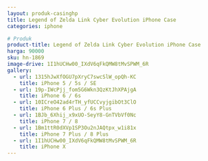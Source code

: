 ```yaml
---
layout: produk-casinghp
title: Legend of Zelda Link Cyber Evolution iPhone Case
categories: iphone

# Produk
product-title: Legend of Zelda Link Cyber Evolution iPhone Case
harga: 90000
sku: hn-1869
image-drive: 1I1hUCHw00_IXdV6qFkQMW8tMvSPWM_6R
gallery:
  - url: 1315hJwXfOGU7pXryC7swcSlW_opQh-KC
    title: iPhone 5 / 5s / SE
  - url: 19p-IWcPjj_fom5G6Wkn3QzKtJhXPAjgA
    title: iPhone 6 / 6s
  - url: 10ICreO42ad4rTH_yfUCCvyjgibOt3ClO
    title: iPhone 6 Plus / 6s Plus
  - url: 1BJb_6Xhij_x9xUO-SeyY8-GnTVbVf0Nc
    title: iPhone 7 / 8
  - url: 1Bm1ttR0dXVp1SP3Ou2nJAQtpx_w1i81x
    title: iPhone 7 Plus / 8 Plus
  - url: 1I1hUCHw00_IXdV6qFkQMW8tMvSPWM_6R
    title: iPhone X
---
```

